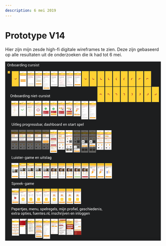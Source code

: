 ```yaml
---
description: 6 mei 2019
---
```


# Prototype V14

Hier zijn mijn zesde high-fi digitale wireframes te zien. Deze zijn gebaseerd op alle resultaten uit de onderzoeken die ik had tot 6 mei.

![](../../.gitbook/assets/schermafbeelding-2019-05-18-om-20.43.02.png)

